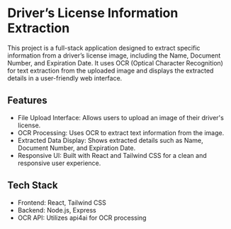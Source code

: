 # Driver’s License Information Extraction
This project is a full-stack application designed to extract specific information from a driver’s license image, including the Name, Document Number, and Expiration Date. It uses OCR (Optical Character Recognition) for text extraction from the uploaded image and displays the extracted details in a user-friendly web interface.

## Features
* File Upload Interface: Allows users to upload an image of their driver's license.
* OCR Processing: Uses OCR to extract text information from the image.
* Extracted Data Display: Shows extracted details such as Name, Document Number, and Expiration Date.
* Responsive UI: Built with React and Tailwind CSS for a clean and responsive user experience.
  
## Tech Stack
* Frontend: React, Tailwind CSS
* Backend: Node.js, Express
* OCR API: Utilizes api4ai for OCR processing
